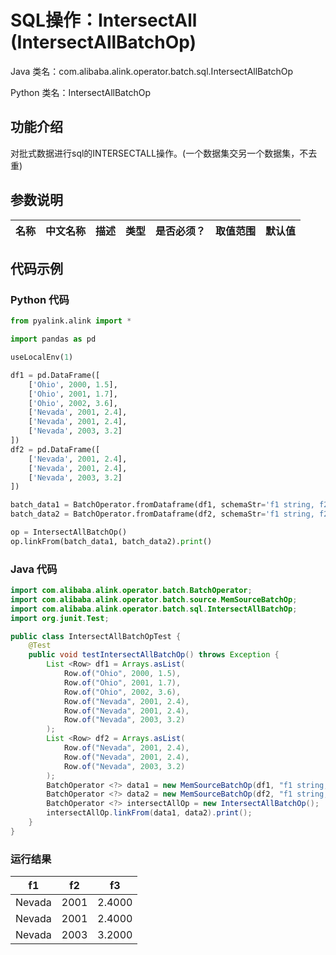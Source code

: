 # SQL操作：IntersectAll (IntersectAllBatchOp)
Java 类名：com.alibaba.alink.operator.batch.sql.IntersectAllBatchOp

Python 类名：IntersectAllBatchOp


## 功能介绍
对批式数据进行sql的INTERSECTALL操作。(一个数据集交另一个数据集，不去重)


## 参数说明

| 名称 | 中文名称 | 描述 | 类型 | 是否必须？ | 取值范围 | 默认值 |
| --- | --- | --- | --- | --- | --- | --- |


## 代码示例
### Python 代码
```python
from pyalink.alink import *

import pandas as pd

useLocalEnv(1)

df1 = pd.DataFrame([
    ['Ohio', 2000, 1.5],
    ['Ohio', 2001, 1.7],
    ['Ohio', 2002, 3.6],
    ['Nevada', 2001, 2.4],
    ['Nevada', 2001, 2.4],
    ['Nevada', 2003, 3.2]
])
df2 = pd.DataFrame([
    ['Nevada', 2001, 2.4],
    ['Nevada', 2001, 2.4],
    ['Nevada', 2003, 3.2]
])

batch_data1 = BatchOperator.fromDataframe(df1, schemaStr='f1 string, f2 bigint, f3 double')
batch_data2 = BatchOperator.fromDataframe(df2, schemaStr='f1 string, f2 bigint, f3 double')

op = IntersectAllBatchOp()
op.linkFrom(batch_data1, batch_data2).print()
```

### Java 代码
```java
import com.alibaba.alink.operator.batch.BatchOperator;
import com.alibaba.alink.operator.batch.source.MemSourceBatchOp;
import com.alibaba.alink.operator.batch.sql.IntersectAllBatchOp;
import org.junit.Test;

public class IntersectAllBatchOpTest {
	@Test
    public void testIntersectAllBatchOp() throws Exception {
    	List <Row> df1 = Arrays.asList(
    		Row.of("Ohio", 2000, 1.5),
    		Row.of("Ohio", 2001, 1.7),
    		Row.of("Ohio", 2002, 3.6),
    		Row.of("Nevada", 2001, 2.4),
    		Row.of("Nevada", 2001, 2.4),
    		Row.of("Nevada", 2003, 3.2)
    	);
    	List <Row> df2 = Arrays.asList(
    		Row.of("Nevada", 2001, 2.4),
    		Row.of("Nevada", 2001, 2.4),
    		Row.of("Nevada", 2003, 3.2)
    	);
    	BatchOperator <?> data1 = new MemSourceBatchOp(df1, "f1 string, f2 int, f3 double");
    	BatchOperator <?> data2 = new MemSourceBatchOp(df2, "f1 string, f2 int, f3 double");
    	BatchOperator <?> intersectAllOp = new IntersectAllBatchOp();
    	intersectAllOp.linkFrom(data1, data2).print();
    }
}
```

### 运行结果

f1|f2|f3
---|---|---
Nevada|2001|2.4000
Nevada|2001|2.4000
Nevada|2003|3.2000
